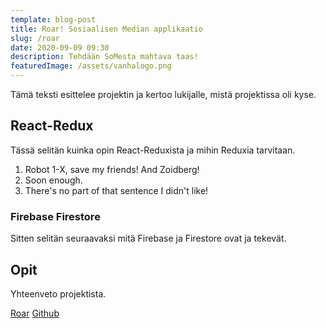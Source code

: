 ```yaml
---
template: blog-post
title: Roar! Sosiaalisen Median applikaatio
slug: /roar
date: 2020-09-09 09:30
description: Tehdään SoMesta mahtava taas!
featuredImage: /assets/vanhalogo.png
---
```

Tämä teksti esittelee projektin ja kertoo lukijalle, mistä projektissa oli kyse.


## React-Redux

Tässä selitän kuinka opin React-Reduxista ja mihin Reduxia tarvitaan.

1. Robot 1-X, save my friends! And Zoidberg!
2. Soon enough.
3. There's no part of that sentence I didn't like!

### Firebase Firestore

Sitten selitän seuraavaksi mitä Firebase ja Firestore ovat ja tekevät.

## Opit

Yhteenveto projektista.

[Roar](https://redux-learning-ode.web.app/Login)
[Github](https://github.com/otsolap/Roar-Social-Network-React-Redux-Firebase-Firestore.)
